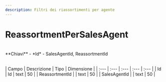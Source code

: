 ```yaml
---
description: Filtri dei riassortimenti per agente
---
```

# ReassortmentPerSalesAgent

<br>
**Chiavi**
- *Id*
- SalesAgentId, ReassortmentId
<br><br>

| Campo | Descrizione | Tipo | Dimensione | 
| :--- | :--- | :--- | :--- | :--- |
| Id | Id | text | 50 |
| ReassortmentId |  | text | 50 |
| SalesAgentId |  | text | 50 |



